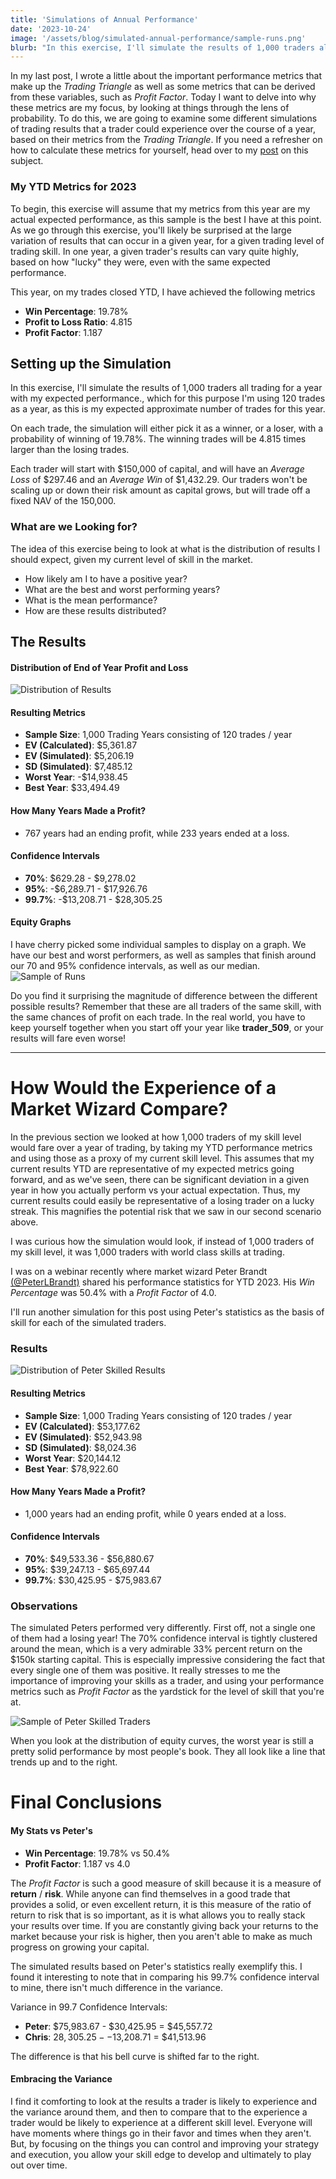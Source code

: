 ```yaml
---
title: 'Simulations of Annual Performance'
date: '2023-10-24'
image: '/assets/blog/simulated-annual-performance/sample-runs.png'
blurb: "In this exercise, I'll simulate the results of 1,000 traders all trading for a year with my expected performance. The idea of this exercise being to look at what is the distribution of results I should expect, given my current level of skill in the market."
---
```


In my last post, I wrote a little about the important performance metrics that make up the *Trading Triangle* as well as some metrics that can be derived from these variables, such as *Profit Factor*.
Today I want to delve into why these metrics are my focus, by looking at things through the lens of probability.
To do this, we are going to examine some different simulations of trading results that a trader could experience over the course of a year, based on their metrics from the *Trading Triangle*.
If you need a refresher on how to calculate these metrics for yourself, head over to my [post](/posts/trading-triangle/) on this subject.

### My YTD Metrics for 2023

To begin, this exercise will assume that my metrics from this year are my actual expected performance, as this sample is the best I have at this point.
As we go through this exercise, you'll likely be surprised at the large variation of results that can occur in a given year, for a given trading level of trading skill.
In one year, a given trader's results can vary quite highly, based on how "lucky" they were, even with the same expected performance.

This year, on my trades closed YTD, I have achieved the following metrics
 - **Win Percentage**: 19.78%
 - **Profit to Loss Ratio**: 4.815
 - **Profit Factor**: 1.187

## Setting up the Simulation

In this exercise, I'll simulate the results of 1,000 traders all trading for a year with my expected performance., which for this purpose I'm using 120 trades as a year, as this is my expected approximate number of trades for this year.

On each trade, the simulation will either pick it as a winner, or a loser, with a probability of winning of 19.78%.
The winning trades will be 4.815 times larger than the losing trades.

Each trader will start with $150,000 of capital, and will have an *Average Loss* of $297.46 and an *Average Win* of $1,432.29.
Our traders won't be scaling up or down their risk amount as capital grows, but will trade off a fixed NAV of the 150,000.

### What are we Looking for?

The idea of this exercise being to look at what is the distribution of results I should expect, given my current level of skill in the market.
 - How likely am I to have a positive year?
 - What are the best and worst performing years?
 - What is the mean performance?
 - How are these results distributed?

## The Results

#### Distribution of End of Year Profit and Loss

![Distribution of Results](/assets/blog/simulated-annual-performance/distribution-chris.png)

#### Resulting Metrics

 - **Sample Size**: 1,000 Trading Years consisting of 120 trades / year
 - **EV (Calculated)**: $5,361.87
 - **EV (Simulated)**: $5,206.19
 - **SD (Simulated)**: $7,485.12
 - **Worst Year**: -$14,938.45
 - **Best Year**: $33,494.49

#### How Many Years Made a Profit?

 - 767 years had an ending profit, while 233 years ended at a loss.

#### Confidence Intervals

 - **70%**: $629.28 - $9,278.02
 - **95%**: -$6,289.71 - $17,926.76
 - **99.7%**: -$13,208.71 - $28,305.25

#### Equity Graphs

I have cherry picked some individual samples to display on a graph.
We have our best and worst performers, as well as samples that finish around our 70 and 95% confidence intervals, as well as our median.
![Sample of Runs](/assets/blog/simulated-annual-performance/sample-runs.png)

Do you find it surprising the magnitude of difference between the different possible results?
Remember that these are all traders of the same skill, with the same chances of profit on each trade.
In the real world, you have to keep yourself together when you start off your year like **trader_509**, or your results will fare even worse!

---
# How Would the Experience of a Market Wizard Compare?

In the previous section we looked at how 1,000 traders of my skill level would fare over a year of trading, by taking my YTD performance metrics and using those as a proxy of my current skill level.
This assumes that my current results YTD are representative of my expected metrics going forward, and as we've seen, there can be significant deviation in a given year in how you actually perform vs your actual expectation.
Thus, my current results could easily be representative of a losing trader on a lucky streak.
This magnifies the potential risk that we saw in our second scenario above.

I was curious how the simulation would look, if instead of 1,000 traders of my skill level, it was 1,000 traders with world class skills at trading.

I was on a webinar recently where market wizard Peter Brandt [(@PeterLBrandt)](https://twitter.com/PeterLBrandt) shared his performance statistics for YTD 2023.
His *Win Percentage* was 50.4% with a *Profit Factor* of 4.0.

I'll run another simulation for this post using Peter's statistics as the basis of skill for each of the simulated traders.

### Results

![Distribution of Peter Skilled Results](/assets/blog/simulated-annual-performance/distribution-peter.png)

#### Resulting Metrics

 - **Sample Size**: 1,000 Trading Years consisting of 120 trades / year
 - **EV (Calculated)**: $53,177.62
 - **EV (Simulated)**: $52,943.98
 - **SD (Simulated)**: $8,024.36
 - **Worst Year**: $20,144.12
 - **Best Year**: $78,922.60

#### How Many Years Made a Profit?

 - 1,000 years had an ending profit, while 0 years ended at a loss.

#### Confidence Intervals

 - **70%**: $49,533.36 - $56,880.67
 - **95%**: $39,247.13 - $65,697.44
 - **99.7%**: $30,425.95 - $75,983.67

### Observations

The simulated Peters performed very differently.
First off, not a single one of them had a losing year!
The 70% confidence interval is tightly clustered around the mean, which is a very admirable 33% percent return on the $150k starting capital.
This is especially impressive considering the fact that every single one of them was positive.
It really stresses to me the importance of improving your skills as a trader, and using your performance metrics such as *Profit Factor* as the yardstick for the level of skill that you're at.

![Sample of Peter Skilled Traders](/assets/blog/simulated-annual-performance/sample-runs-peter.png)

When you look at the distribution of equity curves, the worst year is still a pretty solid performance by most people's book.
They all look like a line that trends up and to the right.

# Final Conclusions

#### My Stats vs Peter's
 - **Win Percentage**: 19.78% vs 50.4%
 - **Profit Factor**: 1.187 vs 4.0

The *Profit Factor* is such a good measure of skill because it is a measure of **return** / **risk**.
While anyone can find themselves in a good trade that provides a solid, or even excellent return, it is this measure of the ratio of return to risk that is so important, as it is what allows you to really stack your results over time.
If you are constantly giving back your returns to the market because your risk is higher, then you aren't able to make as much progress on growing your capital.

The simulated results based on Peter's statistics really exemplify this.
I found it interesting to note that in comparing his 99.7% confidence interval to mine, there isn't much difference in the variance.

Variance in 99.7 Confidence Intervals:
 - **Peter**: $75,983.67 - $30,425.95 = $45,557.72 
 - **Chris**: $28,305.25 - -$13,208.71 = $41,513.96

The difference is that his bell curve is shifted far to the right.

#### Embracing the Variance

I find it comforting to look at the results a trader is likely to experience and the variance around them, and then to compare that to the experience a trader would be likely to experience at a different skill level.
Everyone will have moments where things go in their favor and times when they aren't.
But, by focusing on the things you can control and improving your strategy and execution, you allow your skill edge to develop and ultimately to play out over time.

